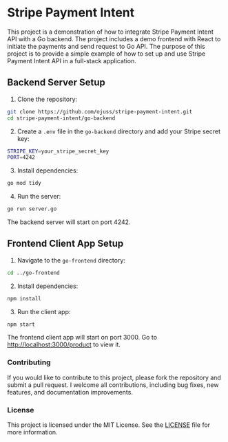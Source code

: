 # Stripe Payment Intent

This project is a demonstration of how to integrate Stripe Payment Intent API with a Go backend. The project includes a demo frontend with React to initiate the payments and send request to Go API. The purpose of this project is to provide a simple example of how to set up and use Stripe Payment Intent API in a full-stack application.

## Backend Server Setup

1. Clone the repository:

```sh
git clone https://github.com/ojuss/stripe-payment-intent.git
cd stripe-payment-intent/go-backend
```

2. Create a `.env` file in the `go-backend` directory and add your Stripe secret key:

```sh
STRIPE_KEY=your_stripe_secret_key
PORT=4242
```

3. Install dependencies:

```sh
go mod tidy
```

4. Run the server:

```sh
go run server.go
```

The backend server will start on port 4242.

## Frontend Client App Setup

1. Navigate to the `go-frontend` directory:

```sh
cd ../go-frontend
```

2. Install dependencies:

```sh
npm install
```

3. Run the client app:

```sh
npm start
```

The frontend client app will start on port 3000. Go to [http://localhost:3000/product](http://localhost:3000/product) to view it.

### Contributing

If you would like to contribute to this project, please fork the repository and submit a pull request. I welcome all contributions, including bug fixes, new features, and documentation improvements.

### License

This project is licensed under the MIT License. See the [LICENSE](LICENSE) file for more information.
